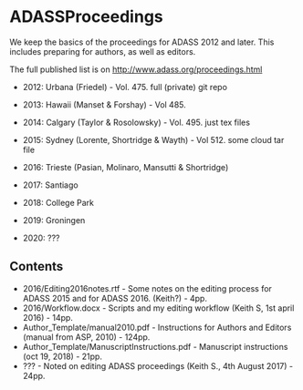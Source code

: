 # ADASSProceedings

We keep the basics of the proceedings for ADASS 2012 and later. This includes preparing for authors,
as well as editors.

The full published list is on
http://www.adass.org/proceedings.html

* 2012: Urbana (Friedel) - Vol. 475.
        full (private) git repo
* 2013: Hawaii (Manset & Forshay) - Vol 485.

* 2014: Calgary (Taylor & Rosolowsky) - Vol. 495.
        just tex files
* 2015: Sydney (Lorente, Shortridge & Wayth) - Vol 512.
        some cloud tar file
* 2016: Trieste (Pasian, Molinaro, Mansutti & Shortridge)
* 2017: Santiago 
* 2018: College Park
* 2019: Groningen
* 2020: ???


## Contents

* 2016/Editing2016notes.rtf - Some notes on the editing process for ADASS 2015 and for ADASS 2016. (Keith?) - 4pp.
* 2016/Workflow.docx - Scripts and my editing workflow (Keith S, 1st april 2016) - 14pp.
* Author_Template/manual2010.pdf - Instructions for Authors and Editors (manual from ASP, 2010) - 124pp.
* Author_Template/ManuscriptInstructions.pdf - Manuscript instructions (oct 19, 2018) - 21pp.
* ??? - Noted on editing ADASS proceedings (Keith S., 4th August 2017) - 24pp.
